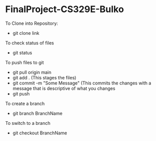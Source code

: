 # FinalProject-CS329E-Bulko

To Clone into Repository: 
- git clone link

To check status of files
- git status

To push files to git
- git pull origin main
- git add . (This stages the files)
- git commit -m "Some Message" (This commits the changes with a message that is descriptive of what you changes
- git push

To create a branch
- git branch BranchName

To switch to a branch
- git checkout BranchName







